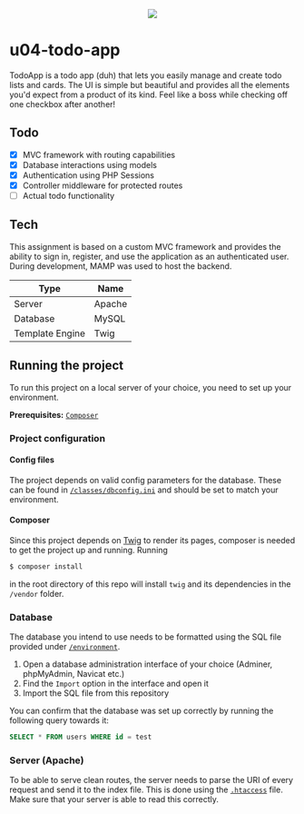 <p align="center">
  <img src="https://user-images.githubusercontent.com/46646495/101921189-013c5e00-3bcd-11eb-99b9-f30e90f8604e.png">
</p>

# u04-todo-app

TodoApp is a todo app (duh) that lets you easily manage and create todo lists and cards. The UI is simple but beautiful and provides all the elements you'd expect from a product of its kind. Feel like a boss while checking off one checkbox after another!

## Todo

- [x] MVC framework with routing capabilities
- [x] Database interactions using models
- [x] Authentication using PHP Sessions
- [x] Controller middleware for protected routes
- [ ] Actual todo functionality

## Tech

This assignment is based on a custom MVC framework and provides the ability to sign in, register, and use the application as an authenticated user. During development, MAMP was used to host the backend.

| Type            | Name   |
| --------------- | ------ |
| Server          | Apache |
| Database        | MySQL  |
| Template Engine | Twig   |

## Running the project

To run this project on a local server of your choice, you need to set up your environment.

**Prerequisites:** [`Composer`](https://getcomposer.org/)

### Project configuration

#### Config files

The project depends on valid config parameters for the database. These can be found in [`/classes/dbconfig.ini`](https://github.com/chas-academy/u04-todo-app-SkySails/blob/master/classes/dbconfig.ini) and should be set to match your environment.

#### Composer

Since this project depends on [Twig](https://twig.symfony.com/) to render its pages, composer is needed to get the project up and running. Running

```bash
$ composer install
```

in the root directory of this repo will install `twig` and its dependencies in the `/vendor` folder.

### Database

The database you intend to use needs to be formatted using the SQL file provided under [`/environment`](https://github.com/chas-academy/u04-todo-app-SkySails/tree/master/environment).

1. Open a database administration interface of your choice (Adminer, phpMyAdmin, Navicat etc.)
2. Find the `Import` option in the interface and open it
3. Import the SQL file from this repository

You can confirm that the database was set up correctly by running the following query towards it:

```sql
SELECT * FROM users WHERE id = test
```

### Server (Apache)

To be able to serve clean routes, the server needs to parse the URI of every request and send it to the index file. This is done using the [`.htaccess`](https://github.com/chas-academy/u04-todo-app-SkySails/blob/master/.htaccess) file. Make sure that your server is able to read this correctly.
